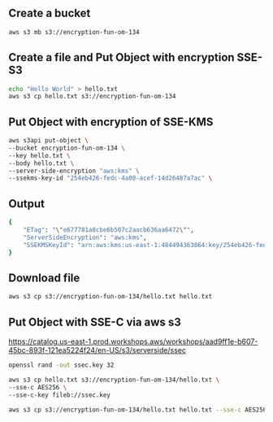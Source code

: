 ## Create a bucket

```sh
aws s3 mb s3://encryption-fun-om-134
```

## Create a file and Put Object with encryption SSE-S3

```sh
echo "Hello World" > hello.txt
aws s3 cp hello.txt s3://encryption-fun-om-134
```

## Put Object with encryption of SSE-KMS

```sh
aws s3api put-object \
--bucket encryption-fun-om-134 \
--key hello.txt \
--body hello.txt \
--server-side-encryption "aws:kms" \
--ssekms-key-id "254eb426-fedc-4a00-acef-14d26487a7ac" \
```

## Output

```sh
{
    "ETag": "\"e677781a8cbe6b507c2aacb636aa6472\"",
    "ServerSideEncryption": "aws:kms",
    "SSEKMSKeyId": "arn:aws:kms:us-east-1:484494363864:key/254eb426-fedc-4a00-acef-14d26487a7ac"
}
```

## Download file

```sh
aws s3 cp s3://encryption-fun-om-134/hello.txt hello.txt
```

## Put Object with SSE-C via aws s3

https://catalog.us-east-1.prod.workshops.aws/workshops/aad9ff1e-b607-45bc-893f-121ea5224f24/en-US/s3/serverside/ssec

```sh
openssl rand -out ssec.key 32

aws s3 cp hello.txt s3://encryption-fun-om-134/hello.txt \
--sse-c AES256 \
--sse-c-key fileb://ssec.key

aws s3 cp s3://encryption-fun-om-134/hello.txt hello.txt --sse-c AES256 --sse-c-key fileb://ssec.key
```